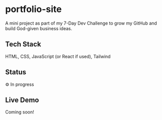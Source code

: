 # portfolio-site
A mini project as part of my 7-Day Dev Challenge to grow my GitHub and build God-given business ideas.

## Tech Stack
HTML, CSS, JavaScript (or React if used), Tailwind

## Status
⚙️ In progress

## Live Demo
Coming soon!
